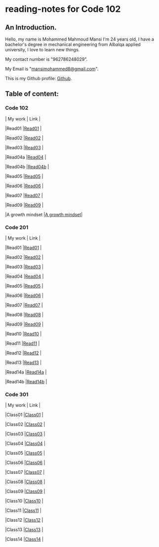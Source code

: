 # reading-notes for Code 102
## An Introduction. 

Hello, my name is Mohammed Mahmoud Mansi I'm 24 years old, I have a bachelor's degree in mechanical engineering from Albalqa applied university, I love to learn new things.

My contact number is "962786248029". 

My Email is "mansimohammed8@gmail.com". 

This is my Github profile: [Github](https://github.com/Momansi96). 


## Table of content: 

### Code 102


| My work | Link |

|Read01   |[Read01](https://momansi96.github.io/reading-notes/Read01)  |

|Read02   |[Read02](https://momansi96.github.io/reading-notes/Read02)  |

|Read03   |[Read03](https://momansi96.github.io/reading-notes/Read03)  |

|Read04a  |[Read04](https://momansi96.github.io/reading-notes/Read04)  |

|Read04b  |[Read04b](https://momansi96.github.io/reading-notes/Read04b) |

|Read05   |[Read05](https://momansi96.github.io/reading-notes/Read05)  |

|Read06   |[Read06](https://momansi96.github.io/reading-notes/Read06)  |

|Read07   |[Read07](https://momansi96.github.io/reading-notes/Read07)  |

|Read09   |[Read09](https://momansi96.github.io/reading-notes/Read09)  |

|A growth mindset |[A growth mindset](https://momansi96.github.io/reading-notes/growthmind)|



### Code 201 

| My work | Link |

|Read01   |[Read01](https://momansi96.github.io/reading-notes/Class01) |

|Read02   |[Read02](https://momansi96.github.io/reading-notes/Class02) |

|Read03   |[Read03](https://momansi96.github.io/reading-notes/Class03) |

|Read04   |[Read04](https://momansi96.github.io/reading-notes/Class04) |

|Read05   |[Read05](https://momansi96.github.io/reading-notes/Class05) |

|Read06   |[Read06](https://momansi96.github.io/reading-notes/Class06) |

|Read07   |[Read07](https://momansi96.github.io/reading-notes/Class07) |

|Read08   |[Read08](https://momansi96.github.io/reading-notes/Class08) |

|Read09   |[Read09](https://momansi96.github.io/reading-notes/Class09) |

|Read10   |[Read10](https://momansi96.github.io/reading-notes/Class10) |

|Read11   |[Read11](https://momansi96.github.io/reading-notes/Class11) |

|Read12   |[Read12](https://momansi96.github.io/reading-notes/Class12) |

|Read13   |[Read13](https://momansi96.github.io/reading-notes/Class13) |

|Read14a  |[Read14a](https://momansi96.github.io/reading-notes/Class14a) |

|Read14b  |[Read14b](https://momansi96.github.io/reading-notes/Class14b) |


### Code 301 

| My work | Link |

|Class01   |[Class01](https://momansi96.github.io/reading-notes/Class301) |

|Class02   |[Class02](https://momansi96.github.io/reading-notes/Class302) |

|Class03   |[Class03](https://momansi96.github.io/reading-notes/Class303) |

|Class04   |[Class04](https://momansi96.github.io/reading-notes/Class304) |

|Class05   |[Class05](https://momansi96.github.io/reading-notes/Class305) |

|Class06   |[Class06](https://momansi96.github.io/reading-notes/Class306) |

|Class07   |[Class07](https://momansi96.github.io/reading-notes/Class307) |

|Class08   |[Class08](https://momansi96.github.io/reading-notes/Class308) |

|Class09   |[Class09](https://momansi96.github.io/reading-notes/Class309) |

|Class10   |[Class10](https://momansi96.github.io/reading-notes/Class310) |

|Class11   |[Class11](https://momansi96.github.io/reading-notes/Class311) |

|Class12   |[Class12](https://momansi96.github.io/reading-notes/Class312) |

|Class13   |[Class13](https://momansi96.github.io/reading-notes/Class313) |

|Class14   |[Class14](https://momansi96.github.io/reading-notes/Class314) |

